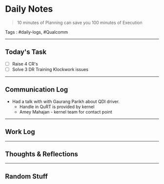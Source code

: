 # Daily Notes

> 10 minutes of Planning can save you 100 minutes of Execution

Tags : #daily-logs, #Qualcomm 

---

## Today's Task

- [ ] Raise 4 CR's
- [ ] Solve 3 DR Training Klockwork issues

---

## Communication Log

- Had a talk with with Gaurang Parikh about QDI driver.
	- Handle in QuRT is provided by kernel
	- Amey Mahajan - kernel team for contact point

---

## Work Log


---
## Thoughts & Reflections


---

## Random Stuff

